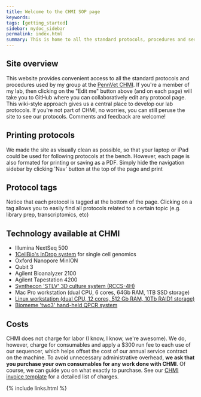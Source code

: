 ```yaml
---
title: Welcome to the CHMI SOP page
keywords:
tags: [getting_started]
sidebar: mydoc_sidebar
permalink: index.html
summary: This is home to all the standard protocols, procedures and services of the PennVet Center for Host-Microbial Interactions (CHMI).
---
```


## Site overview
This website provides convenient access to all the standard protocols and procedures used by my group at the [PennVet CHMI](http://www.hostmicrobe.org).  If you're a member of my lab, then clicking on the "Edit me" button above (and on each page) will take you to GitHub where you can collaboratively edit any protocol page.  This wiki-style approach gives us a central place to develop our lab protocols.  If you're not part of CHMI, no worries, you can still peruse the site to see our protocols.  Comments and feedback are welcome!

## Printing protocols
We made the site as visually clean as possible, so that your laptop or iPad could be used for following protocols at the bench.  However, each page is also formated for printing or saving as a PDF.  Simply hide the navigation sidebar by clicking 'Nav' button at the top of the page and print

## Protocol tags
Notice that each protocol is tagged at the bottom of the page.  Clicking on a tag allows you to easily find all protocols related to a certain topic (e.g. library prep, transcriptomics, etc)

## Technology available at CHMI
* Illumina NextSeq 500 
* [1CellBio's InDrop system](https://1cell-bio.com/indrop/) for single cell genomics
* Oxford Nanopore MinION
* Qubit 3
* Agilent Bioanalyzer 2100
* Agilent Tapestation 4200
* [Synthecon 'STLV' 3D culture system (RCCS-4H)](http://synthecon.com/pages/autoclavable_vessel_culture_systems_rccs-4h_synthecon_25.asp)
* Mac Pro workstation (dual CPU, 6 cores, 64Gb RAM, 1TB SSD storage)
* [Linux workstation (dual CPU, 12 cores, 512 Gb RAM, 10Tb RAID1 storage)](https://chmi-sops.github.io/mydoc_linux.html)
* [Biomeme 'two3' hand-held QPCR system](http://biomeme.com/)

## Costs
CHMI does not charge for labor (I know, I know, we're awesome).  We do, however, charge for consumables and apply a $300 run fee to each use of our sequencer, which helps offset the cost of our annual service contract on the machine.  To avoid unnecessary administrative overhead, **we ask that you purchase your own consumables for any work done with CHMI**.  Of course, we can guide you on what exactly to purchase.  See our [CHMI invoice template](https://docs.google.com/spreadsheets/d/1nbye8xRZTtBthhm7E-KuhEXBz2E3VvOG1lmTpNpGJMA/edit?usp=sharing) for a detailed list of charges.

{% include links.html %}
